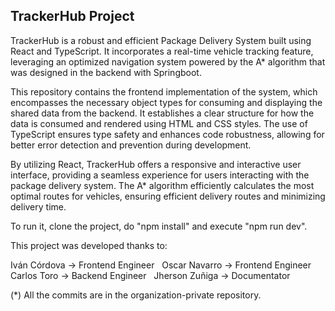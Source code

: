 TrackerHub Project
-----------------------

TrackerHub is a robust and efficient Package Delivery System built using React and TypeScript. It incorporates a real-time vehicle tracking feature, leveraging an optimized navigation system powered by the A* algorithm that was designed in the backend with Springboot. &nbsp;

This repository contains the frontend implementation of the system, which encompasses the necessary object types for consuming and displaying the shared data from the backend. It establishes a clear structure for how the data is consumed and rendered using HTML and CSS styles. The use of TypeScript ensures type safety and enhances code robustness, allowing for better error detection and prevention during development. &nbsp;

By utilizing React, TrackerHub offers a responsive and interactive user interface, providing a seamless experience for users interacting with the package delivery system. The A* algorithm efficiently calculates the most optimal routes for vehicles, ensuring efficient delivery routes and minimizing delivery time. &nbsp;

To run it, clone the project, do "npm install" and execute "npm run dev". &nbsp;

This project was developed thanks to: &nbsp;

Iván Córdova -> Frontend Engineer &nbsp;
Oscar Navarro -> Frontend Engineer &nbsp;
Carlos Toro -> Backend Engineer &nbsp;
Jherson Zuñiga -> Documentator &nbsp;

(*) All the commits are in the organization-private repository.&nbsp;
